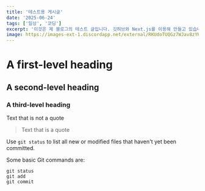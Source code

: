 ```yaml
---
title: '테스트용 게시글'
date: '2025-06-24'
tags: ['일상', '코딩']
excerpt: '이것은 제 블로그의 테스트 글입니다. 깃허브와 Next.js를 이용해 만들고 있습니다.'
image: https://images-ext-1.discordapp.net/external/RKUdoTUQGz7WJav8zYHFTKdLxst3aF-YcEDY02TvLEU/%3Fwidth%3D160%26height%3D160/https/images-ext-1.discordapp.net/external/tyKYii-v19en4lIHJwTHGZcHfVHV_XMNjWVOKR1B2O8/https/cdn.discordapp.com/emojis/1322252776620687372.gif?width=160&height=160
---
```


# A first-level heading
## A second-level heading
### A third-level heading

Text that is not a quote

> Text that is a quote

Use `git status` to list all new or modified files that haven't yet been committed.

Some basic Git commands are:
```
git status
git add
git commit
```
